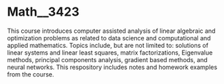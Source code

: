 # Math__3423
This course introduces computer assisted analysis of linear algebraic and optimization problems as related to data science and computational and applied mathematics. 
Topics include, but are not limited to: solutions of linear systems and linear least squares, matrix factorizations, 
Eigenvalue methods, principal components analysis, gradient based methods, and neural networks. This respository includes notes and homework examples from the course.
